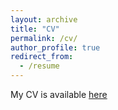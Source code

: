 ```yaml
---
layout: archive
title: "CV"
permalink: /cv/
author_profile: true
redirect_from:
  - /resume
---
```


My CV is available [here](https://github.com/paulomontero/paulomontero.github.io/blob/master/files/CV.pdf)
